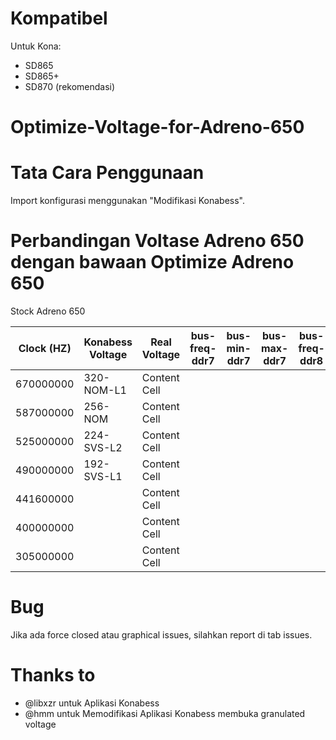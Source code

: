 # Kompatibel
Untuk Kona:
- SD865
- SD865+
- SD870 (rekomendasi)

# Optimize-Voltage-for-Adreno-650

# Tata Cara Penggunaan
Import konfigurasi menggunakan "Modifikasi Konabess".

# Perbandingan Voltase Adreno 650 dengan bawaan Optimize Adreno 650

Stock Adreno 650

| Clock (HZ)  | Konabess Voltage | Real Voltage | bus-freq-ddr7 | bus-min-ddr7 | bus-max-ddr7 | bus-freq-ddr8 | bus-min-ddr8 | bus-max-ddr8 | acd-level |
| ------------- | ------------- | ------------- | ------------- | ------------- | ------------- | ------------- | ------------- | ------------- | ------------- |
| 670000000 | 320-NOM-L1  | Content Cell  |
| 587000000 | 256-NOM | Content Cell  |
| 525000000 | 224-SVS-L2 | Content Cell  |
| 490000000 | 192-SVS-L1 | Content Cell  |
| 441600000 |   | Content Cell  |
| 400000000 |   | Content Cell  |
| 305000000 |   | Content Cell  |
# Bug
Jika ada force closed atau graphical issues, silahkan report di tab issues.


# Thanks to
* @libxzr untuk Aplikasi Konabess
* @hmm untuk Memodifikasi Aplikasi Konabess membuka granulated voltage





